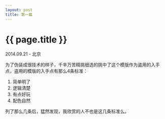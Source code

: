 ```yaml
---
layout: post
title: 第一篇
---
```


{{ page.title }}
================

<p class="meta"> 2014.09.21 - 北京</p>

为了伪装成很技术的样子，千辛万苦精挑细选的挑中了这个模版作为盗用的入手点，盗用的模版的入手点有那么4条标准：  
<ol>
   <li>简单明了</li>
   <li>逻辑清楚</li>
   <li>有点好玩</li>
   <li>配色自然</li>

</ol>   
列了那么几条后，猛然发现，我欣赏的人不也是这几条标准么。


